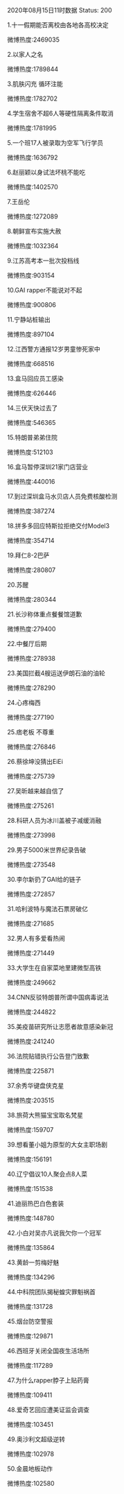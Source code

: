 2020年08月15日11时数据
Status: 200

1.十一假期能否离校由各地各高校决定

微博热度:2469035

2.以家人之名

微博热度:1789844

3.肌肤闪充 循环注能

微博热度:1782702

4.学生宿舍不超6人等硬性隔离条件取消

微博热度:1781995

5.一个班17人被录取为空军飞行学员

微博热度:1636792

6.赵丽颖以身试法坏桃不能吃

微博热度:1402570

7.王岳伦

微博热度:1272089

8.朝鲜宣布实施大赦

微博热度:1032364

9.江苏高考本一批次投档线

微博热度:903154

10.GAI rapper不能说对不起

微博热度:900806

11.宁静站桩输出

微博热度:897104

12.江西警方通报12岁男童惨死家中

微博热度:668516

13.盒马回应员工感染

微博热度:626446

14.三伏天快过去了

微博热度:546365

15.特朗普弟弟住院

微博热度:512103

16.盒马暂停深圳21家门店营业

微博热度:440016

17.到过深圳盒马水贝店人员免费核酸检测

微博热度:387274

18.拼多多回应特斯拉拒绝交付Model3

微博热度:354714

19.拜仁8-2巴萨

微博热度:280807

20.苏醒

微博热度:280344

21.长沙称体重点餐餐馆道歉

微博热度:279400

22.中餐厅后期

微博热度:278938

23.美国拦截4艘运送伊朗石油的油轮

微博热度:278290

24.心疼梅西

微博热度:277190

25.痞老板 不尊重

微博热度:276846

26.蔡徐坤没猜出EiEi

微博热度:275739

27.吴昕越来越自信了

微博热度:275261

28.科研人员为冰川盖被子减缓消融

微博热度:273998

29.男子5000米世界纪录告破

微博热度:273548

30.李尔新扔了GAI给的链子

微博热度:272857

31.哈利波特与魔法石票房破亿

微博热度:271685

32.男人有多爱看热闹

微博热度:271449

33.大学生在自家菜地里建微型高铁

微博热度:249662

34.CNN反驳特朗普所谓中国病毒说法

微博热度:244822

35.美疫苗研究所让志愿者故意感染新冠

微博热度:241240

36.法院贴错执行公告登门致歉

微博热度:225871

37.余秀华键盘侠克星

微博热度:203515

38.旅荷大熊猫宝宝取名梵星

微博热度:159707

39.想看董小姐为原型的大女主职场剧

微博热度:156191

40.辽宁倡议10人聚会点8人菜

微博热度:151538

41.迪丽热巴白色套装

微博热度:148780

42.小白对吴亦凡说我欠你一个冠军

微博热度:135864

43.黄龄一剪梅好魅

微博热度:134296

44.中科院团队揭秘蝗灾罪魁祸首

微博热度:131728

45.烟台防空警报

微博热度:129871

46.西班牙关闭全国夜生活场所

微博热度:117289

47.为什么rapper脖子上贴药膏

微博热度:109411

48.爱奇艺回应遭美证监会调查

微博热度:103451

49.奥沙利文超级逆转

微博热度:102978

50.金晨地板动作

微博热度:102580

